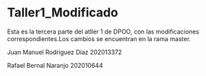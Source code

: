 # Taller1_Modificado
Esta es la tercera parte del atller 1 de DPOO, con las modificaciones correspondientes.Los cambios se encuentran en la rama master.

Juan Manuel Rodriguez Diaz 202013372

Rafael Bernal Naranjo 202010644
